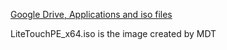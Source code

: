[Google Drive, Applications and iso files](https://drive.google.com/drive/folders/1QJqkOxRT0VLe8C8_qmhyIxu65_FWA7zQ?usp=sharing)

LiteTouchPE_x64.iso is the image created by MDT
